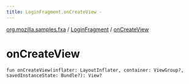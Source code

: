 ```yaml
---
title: LoginFragment.onCreateView - 
---
```


[org.mozilla.samples.fxa](../index.html) / [LoginFragment](index.html) / [onCreateView](./on-create-view.html)

# onCreateView

`fun onCreateView(inflater: LayoutInflater, container: ViewGroup?, savedInstanceState: Bundle?): View?`